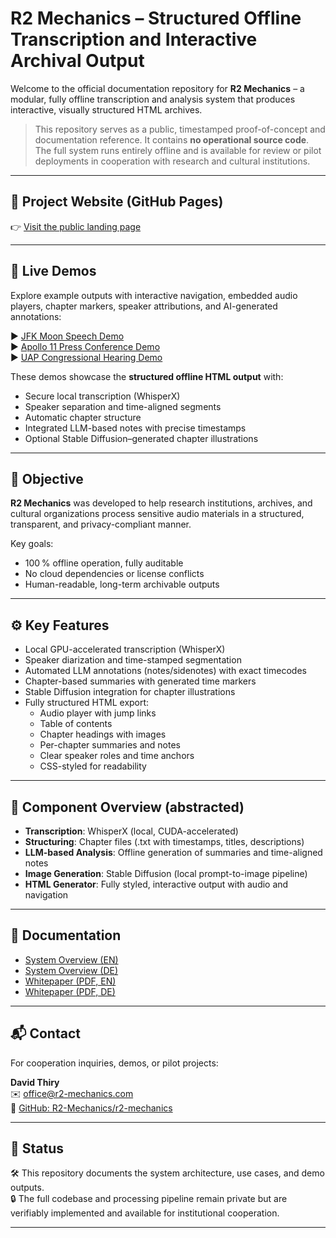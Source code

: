 # R2 Mechanics – Structured Offline Transcription and Interactive Archival Output

Welcome to the official documentation repository for **R2 Mechanics** – a modular, fully offline transcription and analysis system that produces interactive, visually structured HTML archives.

> This repository serves as a public, timestamped proof-of-concept and documentation reference. It contains **no operational source code**. The full system runs entirely offline and is available for review or pilot deployments in cooperation with research and cultural institutions.

---

## 🔗 Project Website (GitHub Pages)

👉 [Visit the public landing page](https://r2-mechanics.github.io/r2-mechanics/)

---

## 🚀 Live Demos

Explore example outputs with interactive navigation, embedded audio players, chapter markers, speaker attributions, and AI-generated annotations:

▶️ [JFK Moon Speech Demo](https://r2-mechanics.github.io/r2-mechanics/JFK-Moonspeech.html)  
▶️ [Apollo 11 Press Conference Demo](https://r2-mechanics.github.io/r2-mechanics/demo-apollo11/apollo11.html)  
▶️ [UAP Congressional Hearing Demo](https://r2-mechanics.github.io/r2-mechanics/demo-uap/uap.html)

These demos showcase the **structured offline HTML output** with:
- Secure local transcription (WhisperX)
- Speaker separation and time-aligned segments
- Automatic chapter structure
- Integrated LLM-based notes with precise timestamps
- Optional Stable Diffusion–generated chapter illustrations

---

## 🎯 Objective

**R2 Mechanics** was developed to help research institutions, archives, and cultural organizations process sensitive audio materials in a structured, transparent, and privacy-compliant manner.  

Key goals:
- 100 % offline operation, fully auditable
- No cloud dependencies or license conflicts
- Human-readable, long-term archivable outputs

---

## ⚙️ Key Features

- Local GPU-accelerated transcription (WhisperX)
- Speaker diarization and time-stamped segmentation
- Automated LLM annotations (notes/sidenotes) with exact timecodes
- Chapter-based summaries with generated time markers
- Stable Diffusion integration for chapter illustrations
- Fully structured HTML export:
  - Audio player with jump links
  - Table of contents
  - Chapter headings with images
  - Per-chapter summaries and notes
  - Clear speaker roles and time anchors
  - CSS-styled for readability

---

## 🧩 Component Overview (abstracted)

- **Transcription**: WhisperX (local, CUDA-accelerated)
- **Structuring**: Chapter files (.txt with timestamps, titles, descriptions)
- **LLM-based Analysis**: Offline generation of summaries and time-aligned notes
- **Image Generation**: Stable Diffusion (local prompt-to-image pipeline)
- **HTML Generator**: Fully styled, interactive output with audio and navigation

---

## 📄 Documentation

- [System Overview (EN)](docs/system_overview_en.md)
- [System Overview (DE)](docs/system_overview.md)
- [Whitepaper (PDF, EN)](docs/whitepaper_en.pdf)
- [Whitepaper (PDF, DE)](docs/whitepaper_de.pdf)

---

## 📬 Contact

For cooperation inquiries, demos, or pilot projects:

**David Thiry**  
✉️ office@r2-mechanics.com  
🔗 [GitHub: R2-Mechanics/r2-mechanics](https://github.com/R2-Mechanics/r2-mechanics)

---

## 🚦 Status

🛠 This repository documents the system architecture, use cases, and demo outputs.  
🔒 The full codebase and processing pipeline remain private but are verifiably implemented and available for institutional cooperation.

---
